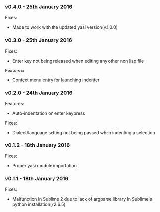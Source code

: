 ### v0.4.0 - 25th January 2016

Fixes:
  - Made to work with the updated yasi version(v2.0.0)

### v0.3.0 - 25th January 2016

Fixes:
  - Enter key not being released when editing any other non lisp file

Features:
  - Context menu entry for launching indenter

### v0.2.0 - 24th January 2016

Features:
  - Auto-indentation on enter keypress

Fixes:
  - Dialect/language setting not being passed when indenting a selection

### v0.1.2 - 18th January 2016

Fixes:
  - Proper yasi module importation

### v0.1.1 - 18th January 2016

Fixes:

  - Malfunction in Sublime 2 due to lack of argparse library in Sublime's python
    installation(v2.6.5)
